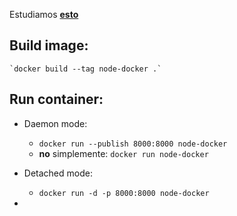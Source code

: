 Estudiamos [**esto**](https://www.docker.com/blog/getting-started-with-docker-using-node-jspart-i/)

## Build image:
    `docker build --tag node-docker .`

## Run container:

- Daemon mode:
  - `docker run --publish 8000:8000 node-docker` 
  - **no** simplemente: `docker run node-docker`

- Detached mode:
  - `docker run -d -p 8000:8000 node-docker`
- 